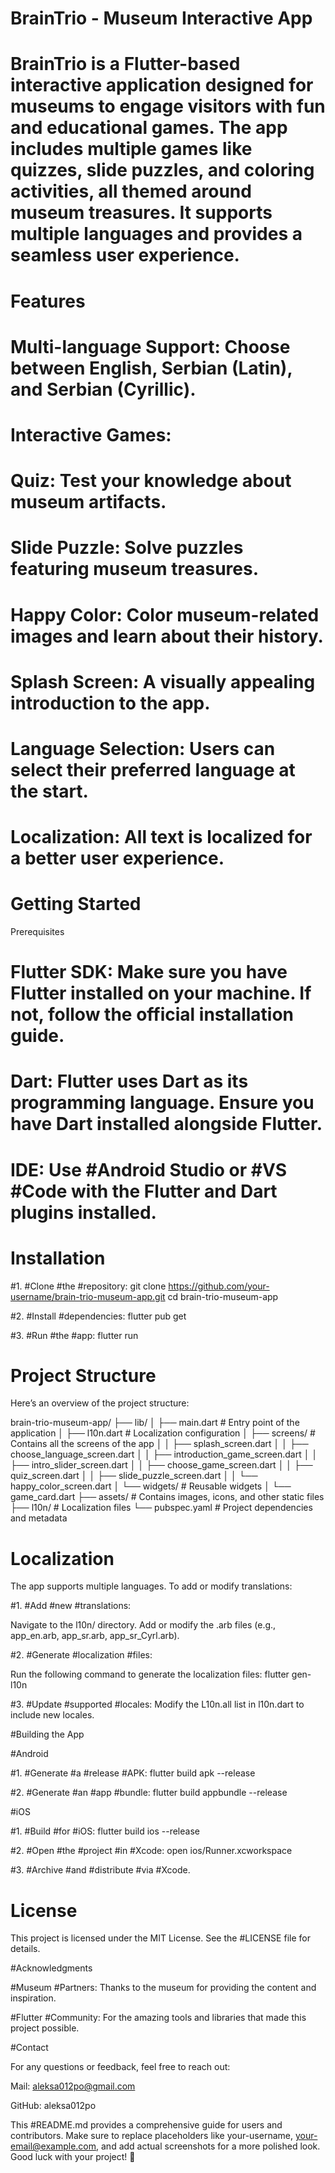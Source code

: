 # BrainTrio - Museum Interactive App

# BrainTrio is a Flutter-based interactive application designed for museums to engage visitors with fun and educational games. The app includes multiple games like quizzes, slide puzzles, and coloring activities, all themed around museum treasures. It supports multiple languages and provides a seamless user experience.

# Features

# Multi-language Support: Choose between English, Serbian (Latin), and Serbian (Cyrillic).

# Interactive Games:

# Quiz: Test your knowledge about museum artifacts.

# Slide Puzzle: Solve puzzles featuring museum treasures.

# Happy Color: Color museum-related images and learn about their history.

# Splash Screen: A visually appealing introduction to the app.

# Language Selection: Users can select their preferred language at the start.

# Localization: All text is localized for a better user experience.

# Getting Started

Prerequisites

# Flutter SDK: Make sure you have Flutter installed on your machine. If not, follow the official installation guide.

# Dart: Flutter uses Dart as its programming language. Ensure you have Dart installed alongside Flutter.

# IDE: Use #Android Studio or #VS #Code with the Flutter and Dart plugins installed.

# Installation

#1. #Clone #the #repository:
git clone https://github.com/your-username/brain-trio-museum-app.git
cd brain-trio-museum-app

#2. #Install #dependencies:
flutter pub get

#3. #Run #the #app:
flutter run

# Project Structure

Here’s an overview of the project structure:

brain-trio-museum-app/
├── lib/
│   ├── main.dart              # Entry point of the application
│   ├── l10n.dart              # Localization configuration
│   ├── screens/               # Contains all the screens of the app
│   │   ├── splash_screen.dart
│   │   ├── choose_language_screen.dart
│   │   ├── introduction_game_screen.dart
│   │   ├── intro_slider_screen.dart
│   │   ├── choose_game_screen.dart
│   │   ├── quiz_screen.dart
│   │   ├── slide_puzzle_screen.dart
│   │   └── happy_color_screen.dart
│   └── widgets/               # Reusable widgets
│       └── game_card.dart
├── assets/                    # Contains images, icons, and other static files
├── l10n/                      # Localization files
└── pubspec.yaml               # Project dependencies and metadata

# Localization

The app supports multiple languages. To add or modify translations:

#1. #Add #new #translations:

Navigate to the l10n/ directory.
Add or modify the .arb files (e.g., app_en.arb, app_sr.arb, app_sr_Cyrl.arb).

#2. #Generate #localization #files:
   
Run the following command to generate the localization files:
flutter gen-l10n

#3. #Update #supported #locales:
Modify the L10n.all list in l10n.dart to include new locales.

#Building the App

#Android

#1. #Generate #a #release #APK:
flutter build apk --release

#2. #Generate #an #app #bundle:
flutter build appbundle --release

#iOS

#1. #Build #for #iOS:
flutter build ios --release

#2. #Open #the #project #in #Xcode:
open ios/Runner.xcworkspace

#3. #Archive #and #distribute #via #Xcode.

# License
This project is licensed under the MIT License. See the #LICENSE file for details.

#Acknowledgments

#Museum #Partners: Thanks to the museum for providing the content and inspiration.

#Flutter #Community: For the amazing tools and libraries that made this project possible.

#Contact

For any questions or feedback, feel free to reach out:

Mail: aleksa012po@gmail.com

GitHub: aleksa012po

This #README.md provides a comprehensive guide for users and contributors. Make sure to replace placeholders like your-username, your-email@example.com, and add actual screenshots for a more polished look. Good luck with your project! 🚀
